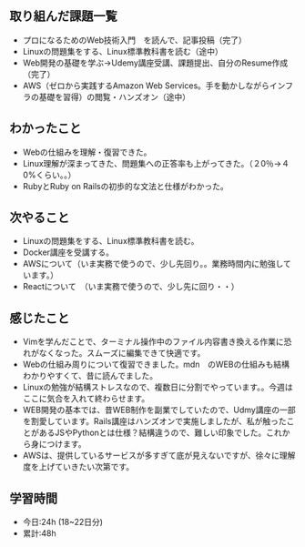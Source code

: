 ## 取り組んだ課題一覧
- プロになるためのWeb技術入門　を読んで、記事投稿（完了）
- Linuxの問題集をする、Linux標準教科書を読む（途中）
- Web開発の基礎を学ぶ→Udemy講座受講、課題提出、自分のResume作成（完了）
- AWS（ゼロから実践するAmazon Web Services。手を動かしながらインフラの基礎を習得）の閲覧・ハンズオン（途中）

## わかったこと
- Webの仕組みを理解・復習できた。
- Linux理解が深まってきた、問題集への正答率も上がってきた。（２0％→４0%くらい。。）
- RubyとRuby on Railsの初歩的な文法と仕様がわかった。

## 次やること
- Linuxの問題集をする、Linux標準教科書を読む。
- Docker講座を受講する。
- AWSについて（いま実務で使うので、少し先回り。。業務時間内に勉強しています。）
- Reactについて　（いま実務で使うので、少し先に回り・・）

## 感じたこと
- Vimを学んだことで、ターミナル操作中のファイル内容書き換える作業に恐れがなくなった。スムーズに編集できて快適です。
- Webの仕組み周りについて復習できました。mdn　のWEBの仕組みも結構わかりやすくて、昔に読んでました。
- Linuxの勉強が結構ストレスなので、複数日に分割でやっています。。今週はここに気合を入れて終わらせます。
- WEB開発の基本では、昔WEB制作を副業でしていたので、Udmy講座の一部を割愛しています。Rails講座はハンズオンで実施しましたが、私が触ったことがあるJSやPythonとは仕様？結構違うので、難しい印象でした。これから身につけます。
- AWSは、提供しているサービスが多すぎて底が見えないですが、徐々に理解度を上げていきたい次第です。

## 学習時間
- 今日:24h (18~22日分)
- 累計:48h
